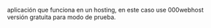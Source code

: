 aplicación que funciona en un hosting, en este caso use 000webhost versión gratuita para modo de prueba.